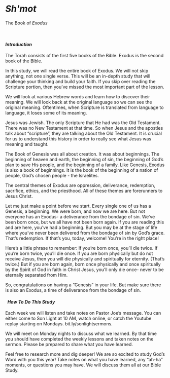 # _Sh'mot_
The Book of _Exodus_

&nbsp;

#### _Introduction_

The Torah consists of the first five books of the Bible.  Exodus is the second book of the Bible. 

In this study, we will read the entire book of Exodus. We will not skip anything, not one single verse. This will be an in-depth study that will challenge your thinking and build your faith. If you skip over reading the Scripture portion, then you’ve missed the most important part of the lesson. 

We will look at various Hebrew words and learn how to discover their meaning. We will look back at the original language so we can see the original meaning. Oftentimes, when Scripture is translated from language to language, it loses some of its meaning. 

Jesus was Jewish. The only Scripture that He had was the Old Testament. There was no New Testament at that time. So when Jesus and the apostles talk about “scripture”, they are talking about the Old Testament. It is crucial for us to understand this history in order to really see what Jesus was meaning and taught. 

The Book of Genesis was all about creation. It was about beginnings. The beginning of heaven and earth, the beginning of sin, the beginning of God’s plan to save His people, and the beginning of a family. Like Genesis, Exodus is also a book of beginnings. It is the book of the beginning of a nation of people, God’s chosen people - the Israelites. 

The central themes of Exodus are oppression, deliverance, redemption, sacrifice, ethics, and the priesthood. All of these themes are forerunners to Jesus Christ.

Let me just make a point before we start. Every single one of us has a Genesis, a beginning. We were born, and now we are here. But not everyone has an Exodus- a deliverance from the bondage of sin. We’ve been born once, but we all have not been born again. If you are reading this and are here, you’ve had a beginning. But you may be at the stage of life where you’ve never been delivered from the bondage of sin by God’s grace. That’s redemption. If that’s you, today, welcome! You’re in the right place! 

Here’s a little phrase to remember: If you’re born once, you’ll die twice. If you’re born twice, you’ll die once. If you are born physically but do not receive Jesus, then you will die physically and spiritually for eternity. (That’s twice.) But if you are born again, born once physically and once spiritually by the Spirit of God in faith in Christ Jesus, you’ll only die once- never to be eternally separated from Him. 

So, congratulations on having a “Genesis” in your life. But make sure there is also an Exodus, a time of deliverance from the bondage of sin. 

#### <i class="fa-solid fa-marker"></i> &nbsp; _How To Do This Study_

Each week we will listen and take notes on Pastor Joe’s message. You can either come to Son Light at 10 AM, watch online, or catch the Youtube replay starting on Mondays. bit.ly/sonlightsermons. 

We will meet on Monday nights to discuss what we learned. By that time you should have completed the weekly lessons and taken notes on the sermon. Please be prepared to share what you have learned. 

Feel free to research more and dig deeper! We are so excited to study God’s Word with you this year!
Take notes on what you have learned, any “ah-ha” moments, or questions you may have. We will discuss them all at our Bible Study. 
